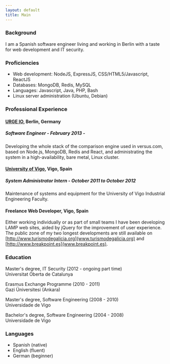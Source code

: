 ```yaml
---
layout: default
title: Main
---
```


### Background
I am a Spanish software engineer living and working in Berlin with
a taste for web development and IT security.

### Proficiencies

* Web development: NodeJS, ExpressJS, CSS/HTML5/Javascript, ReactJS
* Databases: MongoDB, Redis, MySQL
* Languages: Javascript, Java, PHP, Bash
* Linux server administration (Ubuntu, Debian)

### Professional Experience

#### [URGE IO](http://versus.com), Berlin, Germany

##### Software Engineer - February 2013 -

Developing the whole stack of the comparison engine used in versus.com,
based on Node.js, MongoDB, Redis and React, and administrating the
system in a high-availability, bare metal, Linux cluster.

#### [University of Vigo](http://www.uvigo.es), Vigo, Spain

##### System Administrator Intern - October 2011 to October 2012

Maintenance of systems and equipment for the
University of Vigo Industrial Engineering Faculty.

#### Freelance Web Developer, Vigo, Spain
Either working individually or as part of small teams I have been
developing LAMP web sites, aided by jQuery for the improvement of
user experience. The public zone of my two longest developments
are still available on
[http://www.turismodegalicia.org](www.turismodegalicia.org)
and [http://www.breakpoint.es](www.breakpoint.es).

### Education

Master's degree, IT Security (2012 - ongoing part time)  
Universitat Oberta de Catalunya 

Erasmus Exchange Programme (2010 - 2011)  
Gazi Üniversitesi (Ankara) 

Master's degree, Software Engineering (2008 - 2010)  
Universidade de Vigo 

Bachelor's degree, Software Engineering (2004 - 2008)  
Universidade de Vigo 

### Languages
* Spanish (native)
* English (fluent)
* German (beginner)


